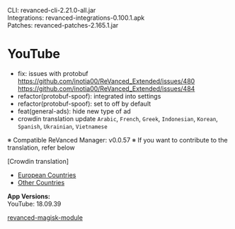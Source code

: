 CLI: revanced-cli-2.21.0-all.jar  
Integrations: revanced-integrations-0.100.1.apk  
Patches: revanced-patches-2.165.1.jar  

YouTube
==
- fix: issues with protobuf https://github.com/inotia00/ReVanced_Extended/issues/480 https://github.com/inotia00/ReVanced_Extended/issues/484
- refactor(protobuf-spoof): integrated into settings
- refactor(protobuf-spoof): set to off by default
- feat(general-ads): hide new type of ad
- crowdin translation update
`Arabic`, `French`, `Greek`, `Indonesian`, `Korean`, `Spanish`, `Ukrainian`, `Vietnamese`


※ Compatible ReVanced Manager: v0.0.57
※ If you want to contribute to the translation, refer below

[Crowdin translation]
- [European Countries](https://crowdin.com/project/revancedextendedeu)
- [Other Countries](https://crowdin.com/project/revancedextended)
  
**App Versions:**  
YouTube: 18.09.39  

[revanced-magisk-module](https://github.com/j-hc/revanced-magisk-module)  
